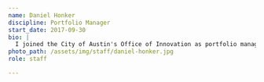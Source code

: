 ```yaml
---
name: Daniel Honker
discipline: Portfolio Manager
start_date: 2017-09-30
bio: |
  I joined the City of Austin's Office of Innovation as portfolio manager in 2015. I help organize groups and build effective teams to solve difficult challenges--and get to action. A graduate of The University of Texas at Austin and The George Washington University, I previously worked as a consultant with Federal Government agencies focused on improving performance, opening government, and using data in decision-making.
photo_path: /assets/img/staff/daniel-honker.jpg
role: staff

---
```

